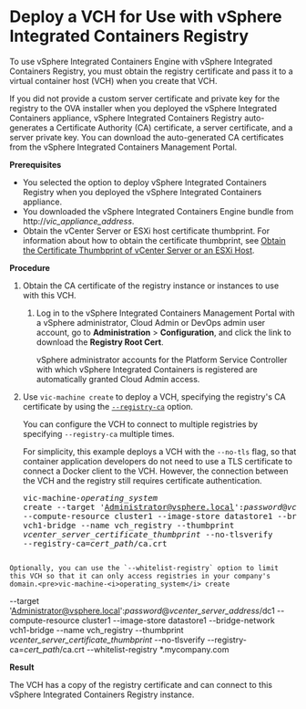 # Deploy a VCH for Use with vSphere Integrated Containers Registry

To use vSphere Integrated Containers Engine with vSphere Integrated Containers Registry, you must obtain the registry certificate and pass it to a virtual container host (VCH) when you create that VCH.

If you did not provide a custom server certificate and private key for the registry to the OVA installer when you deployed the vSphere Integrated Containers appliance, vSphere Integrated Containers Registry auto-generates a Certificate Authority (CA) certificate, a server certificate, and a server private key. You can download the auto-generated CA certificates from the vSphere Integrated Containers Management Portal.

**Prerequisites**

- You selected the option to deploy vSphere Integrated Containers Registry when you deployed the vSphere Integrated Containers appliance.
- You downloaded the vSphere Integrated Containers Engine bundle from  http://<i>vic_appliance_address</i>.
- Obtain the vCenter Server or ESXi host certificate thumbprint. For information about how to obtain the certificate thumbprint, see [Obtain the Certificate Thumbprint of vCenter Server or an ESXi Host](obtain_thumbprint.md).

**Procedure**

1. Obtain the CA certificate of the registry instance or instances to use with this VCH.

      1. Log in to the vSphere Integrated Containers Management Portal with a vSphere administrator, Cloud Admin or DevOps admin user account, go to **Administration** > **Configuration**, and click the link to download the **Registry Root Cert**.

         vSphere administrator accounts for the Platform Service Controller with which vSphere Integrated Containers is registered are automatically granted Cloud Admin access.
  
2. Use `vic-machine create` to deploy a VCH, specifying the registry's CA certificate by using the [`--registry-ca`](vch_installer_options.md#registry-ca) option. 

    You can configure the VCH to connect to multiple registries by specifying `--registry-ca` multiple times.

    For simplicity, this example deploys a VCH with the `--no-tls` flag, so that container application developers do not need to use a TLS certificate to connect a Docker client to the VCH. However, the connection between the VCH and the registry still requires certificate authentication.<pre>vic-machine-<i>operating_system</i> create
--target 'Administrator@vsphere.local':<i>password</i>@<i>vcenter_server_address</i>/dc1
--compute-resource cluster1
--image-store datastore1
--bridge-network vch1-bridge
--name vch_registry
--thumbprint <i>vcenter_server_certificate_thumbprint</i>
--no-tlsverify
--registry-ca=<i>cert_path</i>/ca.crt
</pre>

    Optionally, you can use the `--whitelist-registry` option to limit this VCH so that it can only access registries in your company's domain.<pre>vic-machine-<i>operating_system</i> create
--target 'Administrator@vsphere.local':<i>password</i>@<i>vcenter_server_address</i>/dc1
--compute-resource cluster1
--image-store datastore1
--bridge-network vch1-bridge
--name vch_registry
--thumbprint <i>vcenter_server_certificate_thumbprint</i>
--no-tlsverify
--registry-ca=<i>cert_path</i>/ca.crt
--whitelist-registry *.mycompany.com
</pre>
     

**Result**

The VCH has a copy of the registry certificate and can connect to this vSphere Integrated Containers Registry instance.
